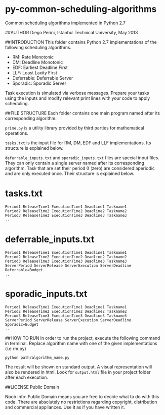 py-common-scheduling-algorithms
===============================
Common scheduling algorithms implemented in Python 2.7


##AUTHOR
Diego Perini, Istanbul Technical University, May 2013


##INTRODUCTION
This folder contains Python 2.7 implementations of the following scheduling algorithms.

* RM: Rate Monotonic
* DM: Deadline Monotonic
* EDF: Earliest Deadline First
* LLF: Least Laxity First
* Deferrable: Deferrable Server
* Sporadic: Sporadic Server

Task execution is simulated via verbose messages. Prepare your tasks using the inputs and modify relevant print lines with your code to apply scheduling.


##FILE STRUCTURE
Each folder contains one main program named after its corresponding algorithm.

`prime.py` is a utility library provided by third parties for mathematical operations.

`tasks.txt` is the input file for RM, DM, EDF and LLF implementations. Its structure is explained below.

`deferrable_inputs.txt` and `sporadic_inputs.txt` files are special input files. They can only contain a single server named after its corresponding algorithm. Task that are set their period 0 (zero) are considered aperiodic and are only executed once. Their structure is explained below.



tasks.txt
=========
    Period1 ReleaseTime1 ExecutionTime1 Deadline1 Taskname1
    Period2 ReleaseTime2 ExecutionTime2 Deadline2 Taskname2
    Period3 ReleaseTime3 ExecutionTime3 Deadline3 Taskname3
    ..
    


deferrable_inputs.txt
========================================
    Period1 ReleaseTime1 ExecutionTime1 Deadline1 Taskname1
    Period2 ReleaseTime2 ExecutionTime2 Deadline2 Taskname2
    Period3 ReleaseTime3 ExecutionTime3 Deadline3 Taskname3
    ServerPeriod ServerRelease ServerExecution ServerDeadline Deferrable=Budget
    ..



sporadic_inputs.txt
========================================
    Period1 ReleaseTime1 ExecutionTime1 Deadline1 Taskname1
    Period2 ReleaseTime2 ExecutionTime2 Deadline2 Taskname2
    Period3 ReleaseTime3 ExecutionTime3 Deadline3 Taskname3
    ServerPeriod ServerRelease ServerExecution ServerDeadline Sporadic=Budget
    ..




##HOW TO RUN
In order to run the project, execute the following command in terminal. Replace algorithm name with one of the given implementations (i.e rm.py)

    python path/algorithm_name.py

The result will be shown on standard output. A visual representation will also be rendered in html. Look for `output.html` file in your project folder after each execution. 


##LICENSE
Public Domain

Noob info: Public Domain means you are free to decide what to do with this code. There are absolutely no restrictions regarding copyright, distribution and commercial appliances. Use it as if you have written it.

